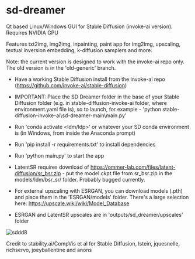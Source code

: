 # sd-dreamer
Qt based Linux/Windows GUI for Stable Diffusion (invoke-ai version). Requires NVIDIA GPU

Features txt2img, img2img, inpainting, paint app for img2img, upscaling, textual inversion embedding, k-diffusion samplers and more.

Note: the current version is designed to work with the invoke-ai repo only. The old version is in the 'old-generic' branch.

- Have a working Stable Diffusion install from the invoke-ai repo (https://github.com/invoke-ai/stable-diffusion)
- IMPORTANT: Place the SD Dreamer folder in the base of your Stable Diffusion folder (e.g. in stable-diffusion-invoke-ai folder, where environment.yaml file is), so to launch, for example - 'python stable-diffusion-invoke-ai\sd-dreamer-main\main.py'
- Run 'conda activate <ldm/ldp>' or whatever your SD conda environment is (in Windows, from inside the Anaconda prompt)
- Run 'pip install -r requirements.txt' to install dependencies
- Run 'python main.py' to start the app

- LatentSR requires download of https://ommer-lab.com/files/latent-diffusion/sr_bsr.zip - put the model.ckpt file from sr_bsr.zip in the models/ldm/bsr_sr/ folder. Probably bugged currently.

- For external upscaling with ESRGAN, you can download models (.pth) and place them in the 'ESRGAN/models' folder. There's a large selection here: https://upscale.wiki/wiki/Model_Database
 
 - ESRGAN and LatentSR upscales are in 'outputs/sd_dreamer/upscales' folder
 
![sddd8](https://user-images.githubusercontent.com/112139428/191080074-5ea33a79-0949-4e46-afed-dbf8c5ea843c.png)

Credit to stability.ai/CompVis et al for Stable Diffusion, lstein, jquesnelle, richservo, joeyballentine and anons
